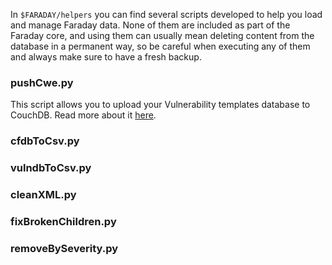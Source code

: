 In ```$FARADAY/helpers``` you can find several scripts developed to help you load and manage Faraday data. None of them are included as part of the Faraday core, and using them can usually mean deleting content from the database in a permanent way, so be careful when executing any of them and always make sure to have a fresh backup.

### pushCwe.py

This script allows you to upload your Vulnerability templates database to CouchDB. Read more about it [here](https://github.com/infobyte/faraday/wiki/Vulnerabilities-Database).

### cfdbToCsv.py
### vulndbToCsv.py
### cleanXML.py
### fixBrokenChildren.py
### removeBySeverity.py
